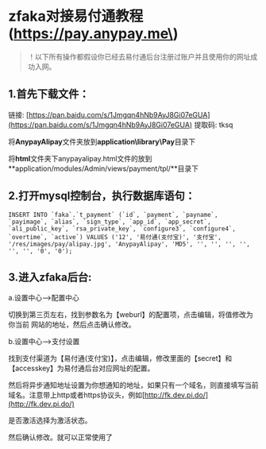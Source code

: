 # zfaka对接易付通教程\(https://pay.anypay.me\)

> ！以下所有操作都假设你已经去易付通后台注册过账户并且使用你的网址成功入网。

## 1.首先下载文件：

链接: [https://pan.baidu.com/s/1Jmgqn4hNb9AyJ8Gi07eGUA](https://pan.baidu.com/s/1Jmgqn4hNb9AyJ8Gi07eGUA) 提取码: tksq

将**AnypayAlipay**文件夹放到**application\library\Pay**目录下

将**html**文件夹下anypayalipay.html文件的放到**application/modules/Admin/views/payment/tpl/**目录下

## 2.打开mysql控制台，执行数据库语句：

```text
INSERT INTO `faka`.`t_payment` (`id`, `payment`, `payname`, `payimage`, `alias`, `sign_type`, `app_id`, `app_secret`, `ali_public_key`, `rsa_private_key`, `configure3`, `configure4`, `overtime`, `active`) VALUES ('12', '易付通(支付宝)', '支付宝', '/res/images/pay/alipay.jpg', 'AnypayAlipay', 'MD5', '', '', '', '', '', '', '0', '0');
```

## 3.进入zfaka后台:

a.设置中心--&gt;配置中心

切换到第三页左右，找到参数名为【weburl】的配置项，点击编辑，将值修改为你当前 网站的地址，然后点击确认修改。

b.设置中心--&gt;支付设置

找到支付渠道为【易付通\(支付宝\)】，点击编辑，修改里面的【secret】和【accesskey】为易付通后台对应网址的配置。

然后将异步通知地址设置为你想通知的地址，如果只有一个域名，则直接填写当前域名。注意带上http或者https协议头，例如[http://fk.dev.pi.do/](http://fk.dev.pi.do/)

是否激活选择为激活状态。

然后确认修改。就可以正常使用了

